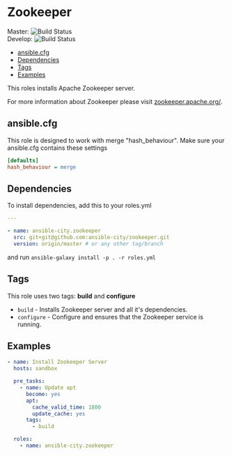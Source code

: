# Zookeeper

Master: ![Build Status](https://travis-ci.org/ansible-city/zookeeper.svg?branch=master)  
Develop: ![Build Status](https://travis-ci.org/ansible-city/zookeeper.svg?branch=develop)

* [ansible.cfg](#ansible-cfg)
* [Dependencies](#dependencies)
* [Tags](#tags)
* [Examples](#examples)

This roles installs Apache Zookeeper server.

For more information about Zookeeper please visit
[zookeeper.apache.org/](http://zookeeper.apache.org/).




## ansible.cfg

This role is designed to work with merge "hash_behaviour". Make sure your
ansible.cfg contains these settings

```INI
[defaults]
hash_behaviour = merge
```




## Dependencies

To install dependencies, add this to your roles.yml

```YAML
---

- name: ansible-city.zookeeper
  src: git+git@github.com:ansible-city/zookeeper.git
  version: origin/master # or any other tag/branch
```

and run `ansible-galaxy install -p . -r roles.yml`




## Tags

This role uses two tags: **build** and **configure**

* `build` - Installs Zookeeper server and all it's dependencies.
* `configure` - Configure and ensures that the Zookeeper service is running.




## Examples

```YAML
- name: Install Zookeeper Server
  hosts: sandbox

  pre_tasks:
    - name: Update apt
      become: yes
      apt:
        cache_valid_time: 1800
        update_cache: yes
      tags:
        - build

  roles:
    - name: ansible-city.zookeeper
```
